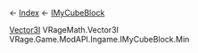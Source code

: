 ← [Index](Api-Index) ← [IMyCubeBlock](VRage.Game.ModAPI.Ingame.IMyCubeBlock)

[Vector3I](VRageMath.Vector3I) VRageMath.Vector3I VRage.Game.ModAPI.Ingame.IMyCubeBlock.Min